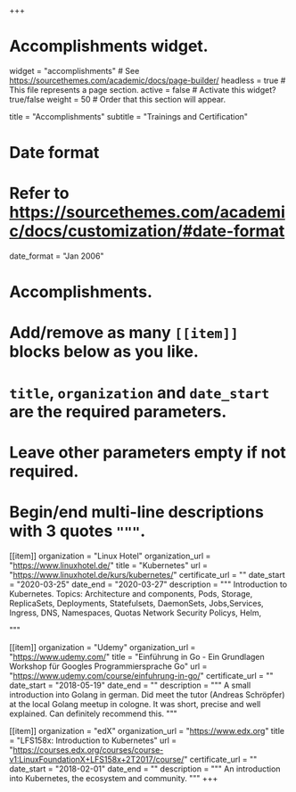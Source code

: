 +++
# Accomplishments widget.
widget = "accomplishments"  # See https://sourcethemes.com/academic/docs/page-builder/
headless = true  # This file represents a page section.
active = false  # Activate this widget? true/false
weight = 50  # Order that this section will appear.

title = "Accomplish&shy;ments"
subtitle = "Trainings and Certification"

# Date format
#   Refer to https://sourcethemes.com/academic/docs/customization/#date-format
date_format = "Jan 2006"

# Accomplishments.
#   Add/remove as many `[[item]]` blocks below as you like.
#   `title`, `organization` and `date_start` are the required parameters.
#   Leave other parameters empty if not required.
#   Begin/end multi-line descriptions with 3 quotes `"""`.

[[item]]
  organization = "Linux Hotel"
  organization_url = "https://www.linuxhotel.de/"
  title = "Kubernetes"
  url = "https://www.linuxhotel.de/kurs/kubernetes/"
  certificate_url = ""
  date_start = "2020-03-25"
  date_end = "2020-03-27"
  description = """
  Introduction to Kubernetes.
  Topics: Architecture and components, Pods, Storage, ReplicaSets, Deployments, Statefulsets, DaemonSets, Jobs,Services, Ingress, DNS, Namespaces, Quotas Network Security Policys, Helm, 
  <!-- Maybe compliant with LFS258 -->
  <!-- Maybe compliant with LFS158 -->
  """



[[item]]
  organization = "Udemy"
  organization_url = "https://www.udemy.com/"
  title = "Einführung in Go - Ein Grundlagen Workshop für Googles Programmiersprache Go"
  url = "https://www.udemy.com/course/einfuhrung-in-go/"
  certificate_url = ""
  date_start = "2018-05-19"
  date_end = ""
  description = """
  A small introduction into Golang in german.
  Did meet the tutor (Andreas Schröpfer) at the local Golang meetup in cologne.
  It was short, precise and well explained.
  Can definitely recommend this. 
  """

[[item]]
  organization = "edX"
  organization_url = "https://www.edx.org"
  title = "LFS158x: Introduction to Kubernetes"
  url = "https://courses.edx.org/courses/course-v1:LinuxFoundationX+LFS158x+2T2017/course/"
  certificate_url = ""
  date_start = "2018-02-01"
  date_end = ""
  description = """
  An introduction into Kubernetes, the ecosystem and community.
  """
+++

